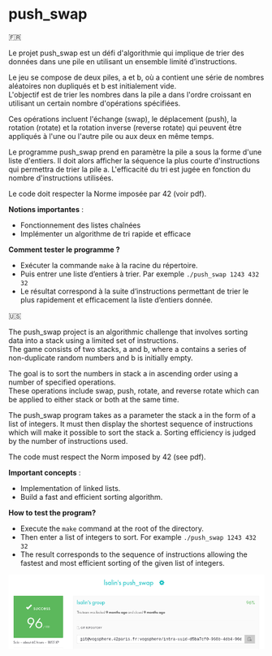# push_swap

🇫🇷

Le projet push_swap est un défi d'algorithmie qui implique de trier des données dans une pile en utilisant un ensemble limité d’instructions.

Le jeu se compose de deux piles, a et b, où a contient une série de nombres aléatoires non dupliqués et b est initialement vide.  
L'objectif est de trier les nombres dans la pile a dans l'ordre croissant en utilisant un certain nombre d'opérations spécifiées. 

Ces opérations incluent l'échange (swap), le déplacement (push), la rotation (rotate) et la rotation inverse (reverse rotate) qui peuvent être appliqués à l'une ou l'autre pile ou aux deux en même temps.

Le programme push_swap prend en paramètre la pile a sous la forme d'une liste d'entiers. Il doit alors afficher la séquence la plus courte d'instructions qui permettra de trier la pile a. L'efficacité du tri est jugée en fonction du nombre d'instructions utilisées.

Le code doit respecter la Norme imposée par 42 (voir pdf).

__Notions importantes__ :

* Fonctionnement des listes chaînées
* Implémenter un algorithme de tri rapide et efficace

__Comment tester le programme ?__

* Exécuter la commande `make` à la racine du répertoire.
* Puis entrer une liste d’entiers à trier. Par exemple `./push_swap 1243 432 32`
* Le résultat correspond à la suite d’instructions permettant de trier le plus rapidement et efficacement la liste d’entiers donnée.

🇺🇸

The push_swap project is an algorithmic challenge that involves sorting data into a stack using a limited set of instructions.  
The game consists of two stacks, a and b, where a contains a series of non-duplicate random numbers and b is initially empty.

The goal is to sort the numbers in stack a in ascending order using a number of specified operations.  
These operations include swap, push, rotate, and reverse rotate which can be applied to either stack or both at the same time.

The push_swap program takes as a parameter the stack a in the form of a list of integers. It must then display the shortest sequence of instructions which will make it possible to sort the stack a. Sorting efficiency is judged by the number of instructions used.

The code must respect the Norm imposed by 42 (see pdf).

__Important concepts__ :

* Implementation of linked lists.
* Build a fast and efficient sorting algorithm.

__How to test the program?__

* Execute the `make` command at the root of the directory.
* Then enter a list of integers to sort. For example `./push_swap 1243 432 32`
* The result corresponds to the sequence of instructions allowing the fastest and most efficient sorting of the given list of integers.

![Rating](rating.png)
